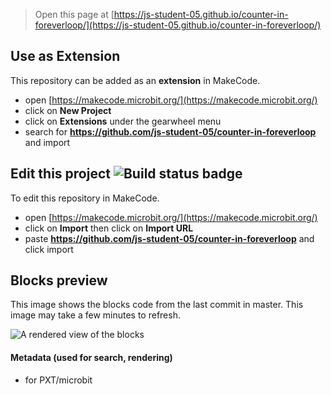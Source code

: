 
> Open this page at [https://js-student-05.github.io/counter-in-foreverloop/](https://js-student-05.github.io/counter-in-foreverloop/)

## Use as Extension

This repository can be added as an **extension** in MakeCode.

* open [https://makecode.microbit.org/](https://makecode.microbit.org/)
* click on **New Project**
* click on **Extensions** under the gearwheel menu
* search for **https://github.com/js-student-05/counter-in-foreverloop** and import

## Edit this project ![Build status badge](https://github.com/js-student-05/counter-in-foreverloop/workflows/MakeCode/badge.svg)

To edit this repository in MakeCode.

* open [https://makecode.microbit.org/](https://makecode.microbit.org/)
* click on **Import** then click on **Import URL**
* paste **https://github.com/js-student-05/counter-in-foreverloop** and click import

## Blocks preview

This image shows the blocks code from the last commit in master.
This image may take a few minutes to refresh.

![A rendered view of the blocks](https://github.com/js-student-05/counter-in-foreverloop/raw/master/.github/makecode/blocks.png)

#### Metadata (used for search, rendering)

* for PXT/microbit
<script src="https://makecode.com/gh-pages-embed.js"></script><script>makeCodeRender("{{ site.makecode.home_url }}", "{{ site.github.owner_name }}/{{ site.github.repository_name }}");</script>
